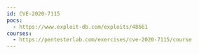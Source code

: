 ```yaml
---
id: CVE-2020-7115
pocs:
  - https://www.exploit-db.com/exploits/48661
courses:
  - https://pentesterlab.com/exercises/cve-2020-7115/course
---
```

